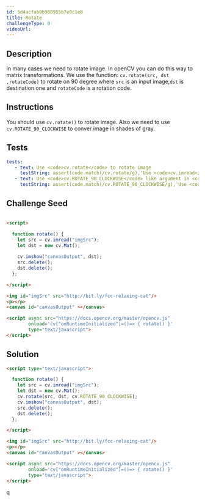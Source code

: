 ```yaml
---
id: 5d4acfab0b988955b7e0c1e8
title: Rotate
challengeType: 0
videoUrl:
---
```


## Description
<section id='description'>
In many cases we need to rotate image. In openCV you can do this way to matrix transformations.
We use the function: <code>cv.rotate(src, dst ,rotateCode)</code> to rotate on 90 degree where <code>src</code> is an input image,<code>dst</code> is destination one and <code>rotateCode</code> is a rotation code.

</section>

## Instructions
<section id='instructions'>
You should use <code>cv.rotate()</code> to rotate image.
Also we need to use <code>cv.ROTATE_90_CLOCKWISE</code> to conver image in shades of gray.
</section>

## Tests
<section id='tests'>

```yml
tests:
   - text: Use <code>cv.rotate</code> to rotate image 
     testString: assert(code.match(/cv.rotate/g),'Use <code>cv.imread</code> to read image and create a matix of image');
   - text: Use <code>cv.ROTATE_90_CLOCKWISE</code> like argument in <code>cv.rotate</code> to rotate image on 90 degree 
     testString: assert(code.match(/cv.ROTATE_90_CLOCKWISE/g),'Use <code>cv.ROTATE_90_CLOCKWISE</code> like argument in <code>cv.rotate</code> to rotate image on 90 degree  ');

```

</section>

## Challenge Seed

<section id='challengeSeed'>

<div id='html-seed'>

```html

<script>

  function rotate() {
    let src = cv.imread("imgSrc");
    let dst = new cv.Mat();
   
    cv.imshow("canvasOutput", dst);
    src.delete();
    dst.delete();
  };

</script>

<img id="imgSrc" src="http://bit.ly/fcc-relaxing-cat"/>
<p></p>
<canvas id="canvasOutput" ></canvas>

<script async src="https://docs.opencv.org/master/opencv.js"
        onload='cv["onRuntimeInitialized"]=()=> { rotate() }'
        type="text/javascript">
</script>
```
</div>

</section>

## Solution
<section id='solution'>

```html
<script type="text/javascript">

  function rotate() {
    let src = cv.imread("imgSrc");
    let dst = new cv.Mat();
    cv.rotate(src, dst, cv.ROTATE_90_CLOCKWISE);
    cv.imshow("canvasOutput", dst);
    src.delete();
    dst.delete();
  };

</script>

<img id="imgSrc" src="http://bit.ly/fcc-relaxing-cat"/>
<p></p>
<canvas id="canvasOutput" ></canvas>

<script async src="https://docs.opencv.org/master/opencv.js"
        onload='cv["onRuntimeInitialized"]=()=> { rotate() }'
        type="text/javascript">
</script>
```
</section>q